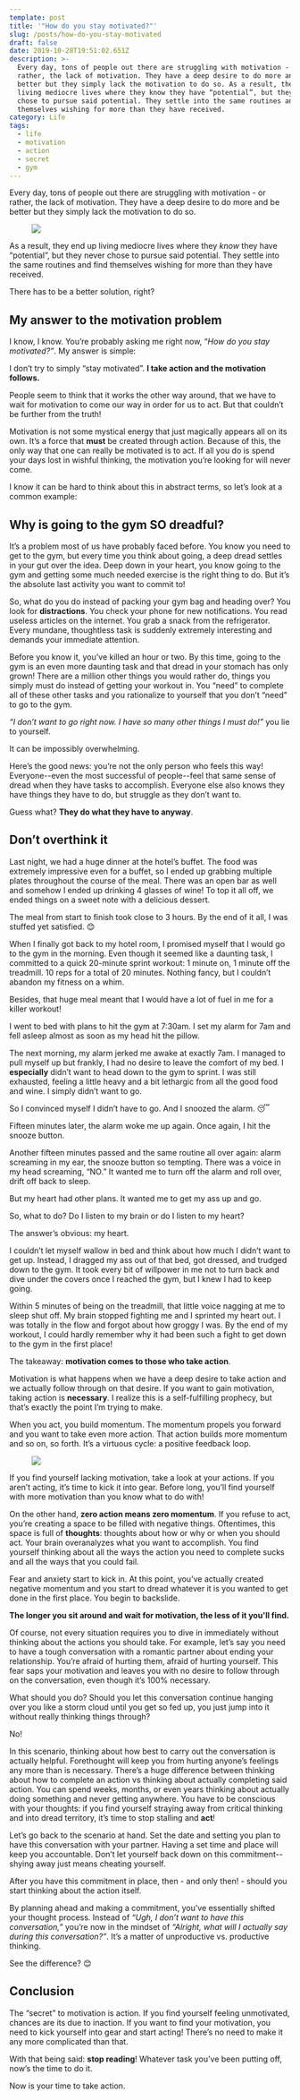 ```yaml
---
template: post
title: '"How do you stay motivated?"'
slug: /posts/how-do-you-stay-motivated
draft: false
date: 2019-10-28T19:51:02.651Z
description: >-
  Every day, tons of people out there are struggling with motivation - or
  rather, the lack of motivation. They have a deep desire to do more and be
  better but they simply lack the motivation to do so. As a result, they end up
  living mediocre lives where they know they have “potential”, but they never
  chose to pursue said potential. They settle into the same routines and find
  themselves wishing for more than they have received.
category: Life
tags:
  - life
  - motivation
  - action
  - secret
  - gym
---
```

Every day, tons of people out there are struggling with motivation - or rather, the lack of motivation. They have a deep desire to do more and be better but they simply lack the motivation to do so.

<figure>

![](/media/bear-1383980_640.jpg)

</figure>

As a result, they end up living mediocre lives where they _know_ they have “potential”, but they never chose to pursue said potential. They settle into the same routines and find themselves wishing for more than they have received.

There has to be a better solution, right?

## My answer to the motivation problem

I know, I know. You’re probably asking me right now, “_How do you stay motivated?”_. My answer is simple:

I don’t try to simply “stay motivated”. **I take action and the motivation follows.**

People seem to think that it works the other way around, that we have to wait for motivation to come our way in order for us to act. But that couldn’t be further from the truth!

Motivation is not some mystical energy that just magically appears all on its own. It’s a force that **must** be created through action. Because of this, the only way that one can really be motivated is to act. If all you do is spend your days lost in wishful thinking, the motivation you’re looking for will never come.

I know it can be hard to think about this in abstract terms, so let’s look at a common example:

## Why is going to the gym SO dreadful?

It’s a problem most of us have probably faced before. You know you need to get to the gym, but every time you think about going, a deep dread settles in your gut over the idea. Deep down in your heart, you know going to the gym and getting some much needed exercise is the right thing to do. But it’s the absolute last activity you want to commit to!

So, what do you do instead of packing your gym bag and heading over? You look for **distractions**. You check your phone for new notifications. You read useless articles on the internet. You grab a snack from the refrigerator. Every mundane, thoughtless task is suddenly extremely interesting and demands your immediate attention.

Before you know it, you’ve killed an hour or two. By this time, going to the gym is an even more daunting task and that dread in your stomach has only grown! There are a million other things you would rather do, things you simply must do instead of getting your workout in. You “need” to complete all of these other tasks and you rationalize to yourself that you don’t “need” to go to the gym.

_“I don’t want to go right now. I have so many other things I must do!”_ you lie to yourself.

It can be impossibly overwhelming.

Here’s the good news: you’re not the only person who feels this way! Everyone--even the most successful of people--feel that same sense of dread when they have tasks to accomplish. Everyone else also knows they have things they have to do, but struggle as they don’t want to.

Guess what? **They do what they have to anyway**.

## Don’t overthink it

Last night, we had a huge dinner at the hotel’s buffet. The food was extremely impressive even for a buffet, so I ended up grabbing multiple plates throughout the course of the meal. There was an open bar as well and somehow I ended up drinking 4 glasses of wine! To top it all off, we ended things on a sweet note with a delicious dessert.

The meal from start to finish took close to 3 hours. By the end of it all, I was stuffed yet satisfied. 😊

When I finally got back to my hotel room, I promised myself that I would go to the gym in the morning. Even though it seemed like a daunting task, I committed to a quick 20-minute sprint workout: 1 minute on, 1 minute off the treadmill. 10 reps for a total of 20 minutes. Nothing fancy, but I couldn’t abandon my fitness on a whim.

Besides, that huge meal meant that I would have a lot of fuel in me for a killer workout! 

I went to bed with plans to hit the gym at 7:30am. I set my alarm for 7am and fell asleep almost as soon as my head hit the pillow.

The next morning, my alarm jerked me awake at exactly 7am. I managed to pull myself up but frankly, I had no desire to leave the comfort of my bed. I **especially** didn’t want to head down to the gym to sprint. I was still exhausted, feeling a little heavy and a bit lethargic from all the good food and wine. I simply didn’t want to go.

So I convinced myself I didn’t have to go. And I snoozed the alarm. 😴

Fifteen minutes later, the alarm woke me up again. Once again, I hit the snooze button.

Another fifteen minutes passed and the same routine all over again: alarm screaming in my ear, the snooze button so tempting. There was a voice in my head screaming, “NO.” It wanted me to turn off the alarm and roll over, drift off back to sleep.

But my heart had other plans. It wanted me to get my ass up and go.

So, what to do? Do I listen to my brain or do I listen to my heart?

The answer’s obvious: my heart.

I couldn’t let myself wallow in bed and think about how much I didn’t want to get up. Instead, I dragged my ass out of that bed, got dressed, and trudged down to the gym. It took every bit of willpower in me not to turn back and dive under the covers once I reached the gym, but I knew I had to keep going.

Within 5 minutes of being on the treadmill, that little voice nagging at me to sleep shut off. My brain stopped fighting me and I sprinted my heart out. I was totally in the flow and forgot about how groggy I was. By the end of my workout, I could hardly remember why it had been such a fight to get down to the gym in the first place!

The takeaway: **motivation comes to those who take action**.

Motivation is what happens when we have a deep desire to take action and we actually follow through on that desire. If you want to gain motivation, taking action is **necessary**. I realize this is a self-fulfilling prophecy, but that’s exactly the point I’m trying to make.

When you act, you build momentum. The momentum propels you forward and you want to take even more action. That action builds more momentum and so on, so forth. It’s a virtuous cycle: a positive feedback loop.

<figure>

![](/media/screen-shot-2019-10-28-at-1.34.39-pm.png)

</figure>

If you find yourself lacking motivation, take a look at your actions. If you aren’t acting, it’s time to kick it into gear. Before long, you’ll find yourself with more motivation than you know what to do with!

On the other hand, **zero action means zero momentum**. If you refuse to act, you’re creating a space to be filled with negative things. Oftentimes, this space is full of **thoughts**: thoughts about how or why or when you should act. Your brain overanalyzes what you want to accomplish. You find yourself thinking about all the ways the action you need to complete sucks and all the ways that you could fail.

Fear and anxiety start to kick in. At this point, you’ve actually created negative momentum and you start to dread whatever it is you wanted to get done in the first place. You begin to backslide.

**The longer you sit around and wait for motivation, the less of it you'll find.**

Of course, not every situation requires you to dive in immediately without thinking about the actions you should take. For example, let’s say you need to have a tough conversation with a romantic partner about ending your relationship. You’re afraid of hurting them, afraid of hurting yourself. This fear saps your motivation and leaves you with no desire to follow through on the conversation, even though it’s 100% necessary.

What should you do? Should you let this conversation continue hanging over you like a storm cloud until you get so fed up, you just jump into it without really thinking things through?

No!

In this scenario, thinking about how best to carry out the conversation is actually helpful. Forethought will keep you from hurting anyone’s feelings any more than is necessary. There’s a huge difference between thinking about how to complete an action vs thinking about actually completing said action. You can spend weeks, months, or even years thinking about actually doing something and never getting anywhere. You have to be conscious with your thoughts: if you find yourself straying away from critical thinking and into dread territory, it’s time to stop stalling and **act**!

Let’s go back to the scenario at hand. Set the date and setting you plan to have this conversation with your partner. Having a set time and place will keep you accountable. Don’t let yourself back down on this commitment--shying away just means cheating yourself.

After you have this commitment in place, then - and only then! - should you start thinking about the action itself.

By planning ahead and making a commitment, you’ve essentially shifted your thought process. Instead of _“Ugh, I don’t want to have this conversation,”_ you’re now in the mindset of _“Alright, what will I actually say during this conversation?”_. It’s a matter of unproductive vs. productive thinking.

See the difference? 😊

## Conclusion

The “secret” to motivation is action. If you find yourself feeling unmotivated, chances are its due to inaction. If you want to find your motivation, you need to kick yourself into gear and start acting! There’s no need to make it any more complicated than that.

With that being said: **stop reading**! Whatever task you’ve been putting off, now’s the time to do it.

Now is your time to take action.
